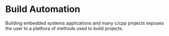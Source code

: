 # Build Automation

Building embedded systems applications and many c/cpp projects exposes the user to a plathora of 
methods used to build projects. </br>


